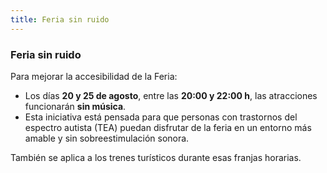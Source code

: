 ```yaml
---
title: Feria sin ruido
---
```


### <i class="fa-solid fa-volume-xmark icono-doble"></i> Feria sin ruido

Para mejorar la accesibilidad de la Feria:

- Los días **20 y 25 de agosto**, entre las **20:00 y 22:00 h**, las atracciones funcionarán **sin música**.
- Esta iniciativa está pensada para que personas con trastornos del espectro autista (TEA) puedan disfrutar de la feria en un entorno más amable y sin sobreestimulación sonora.

También se aplica a los trenes turísticos durante esas franjas horarias.
